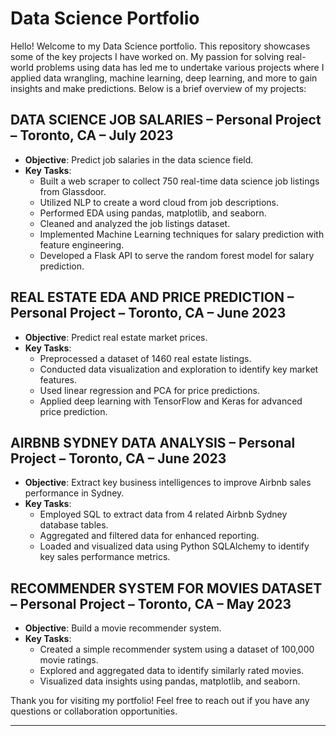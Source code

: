 # Data Science Portfolio

Hello! Welcome to my Data Science portfolio. This repository showcases some of the key projects I have worked on. My passion for solving real-world problems using data has led me to undertake various projects where I applied data wrangling, machine learning, deep learning, and more to gain insights and make predictions. Below is a brief overview of my projects:

## DATA SCIENCE JOB SALARIES – Personal Project – Toronto, CA – July 2023
- **Objective**: Predict job salaries in the data science field.
- **Key Tasks**:
  - Built a web scraper to collect 750 real-time data science job listings from Glassdoor.
  - Utilized NLP to create a word cloud from job descriptions.
  - Performed EDA using pandas, matplotlib, and seaborn.
  - Cleaned and analyzed the job listings dataset.
  - Implemented Machine Learning techniques for salary prediction with feature engineering.
  - Developed a Flask API to serve the random forest model for salary prediction.

## REAL ESTATE EDA AND PRICE PREDICTION – Personal Project – Toronto, CA – June 2023
- **Objective**: Predict real estate market prices.
- **Key Tasks**:
  - Preprocessed a dataset of 1460 real estate listings.
  - Conducted data visualization and exploration to identify key market features.
  - Used linear regression and PCA for price predictions.
  - Applied deep learning with TensorFlow and Keras for advanced price prediction.

## AIRBNB SYDNEY DATA ANALYSIS – Personal Project – Toronto, CA – June 2023
- **Objective**: Extract key business intelligences to improve Airbnb sales performance in Sydney.
- **Key Tasks**:
  - Employed SQL to extract data from 4 related Airbnb Sydney database tables.
  - Aggregated and filtered data for enhanced reporting.
  - Loaded and visualized data using Python SQLAlchemy to identify key sales performance metrics.

## RECOMMENDER SYSTEM FOR MOVIES DATASET – Personal Project – Toronto, CA – May 2023
- **Objective**: Build a movie recommender system.
- **Key Tasks**:
  - Created a simple recommender system using a dataset of 100,000 movie ratings.
  - Explored and aggregated data to identify similarly rated movies.
  - Visualized data insights using pandas, matplotlib, and seaborn.

Thank you for visiting my portfolio! Feel free to reach out if you have any questions or collaboration opportunities.

---
